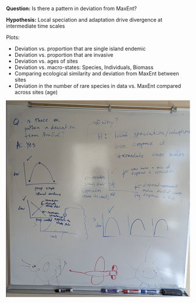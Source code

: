 **Question:** Is there a pattern in deviation from MaxEnt?

**Hypothesis:** Local speciation and adaptation drive divergence at intermediate time scales

Plots:

-   Deviation vs. proportion that are single island endemic
-   Deviation vs. proportion that are invasive
-   Deviation vs. ages of sites
-   Deviation vs. macro-states: Species, Individuals, Biomass
-   Comparing ecological similarity and deviation from MaxEnt between sites
-   Deviation in the number of rare species in data vs. MaxEnt compared across sites (age)

![](img/analysis_plan.png)
